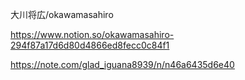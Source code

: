 大川将広/okawamasahiro

https://www.notion.so/okawamasahiro-294f87a17d6d80d4866ed8fecc0c84f1

https://note.com/glad_iguana8939/n/n46a6435d6e40
